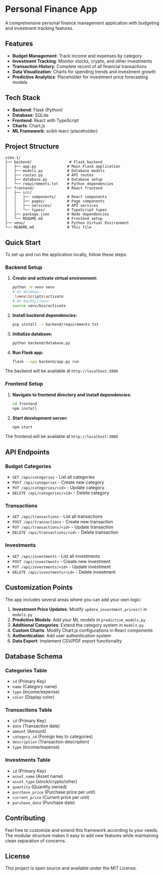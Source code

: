 # Personal Finance App

A comprehensive personal finance management application with budgeting and investment tracking features.

## Features

- **Budget Management**: Track income and expenses by category
- **Investment Tracking**: Monitor stocks, crypto, and other investments
- **Transaction History**: Complete record of all financial transactions
- **Data Visualization**: Charts for spending trends and investment growth
- **Predictive Analytics**: Placeholder for investment price forecasting models

## Tech Stack

- **Backend**: Flask (Python)
- **Database**: SQLite
- **Frontend**: React with TypeScript
- **Charts**: Chart.js
- **ML Framework**: scikit-learn (placeholder)

## Project Structure

```
vibe-1/
├── backend/                 # Flask backend
│   ├── app.py              # Main Flask application
│   ├── models.py           # Database models
│   ├── routes.py           # API routes
│   ├── database.py         # Database setup
│   └── requirements.txt    # Python dependencies
├── frontend/               # React frontend
│   ├── src/
│   │   ├── components/     # React components
│   │   ├── pages/          # Page components
│   │   ├── services/       # API services
│   │   └── types/          # TypeScript types
│   ├── package.json        # Node dependencies
│   └── README.md           # Frontend setup
├── venv/                   # Python Virtual Environment
└── README.md               # This file
```

## Quick Start

To set up and run the application locally, follow these steps:

### Backend Setup

1. **Create and activate virtual environment:**
   ```bash
   python -m venv venv
   # On Windows:
   .\venv\Scripts\activate
   # On macOS/Linux:
   source venv/bin/activate
   ```

2. **Install backend dependencies:**
   ```bash
   pip install -r backend/requirements.txt
   ```

3. **Initialize database:**
   ```bash
   python backend/database.py
   ```

4. **Run Flask app:**
   ```bash
   flask --app backend/app.py run
   ```

The backend will be available at `http://localhost:5000`

### Frontend Setup

1. **Navigate to frontend directory and install dependencies:**
   ```bash
   cd frontend
   npm install
   ```

2. **Start development server:**
   ```bash
   npm start
   ```

The frontend will be available at `http://localhost:3000`

## API Endpoints

### Budget Categories
- `GET /api/categories` - List all categories
- `POST /api/categories` - Create new category
- `PUT /api/categories/<id>` - Update category
- `DELETE /api/categories/<id>` - Delete category

### Transactions
- `GET /api/transactions` - List all transactions
- `POST /api/transactions` - Create new transaction
- `PUT /api/transactions/<id>` - Update transaction
- `DELETE /api/transactions/<id>` - Delete transaction

### Investments
- `GET /api/investments` - List all investments
- `POST /api/investments` - Create new investment
- `PUT /api/investments/<id>` - Update investment
- `DELETE /api/investments/<id>` - Delete investment

## Customization Points

The app includes several areas where you can add your own logic:

1. **Investment Price Updates**: Modify `update_investment_prices()` in `models.py`
2. **Predictive Models**: Add your ML models in `predictive_models.py`
3. **Additional Categories**: Extend the category system in `models.py`
4. **Custom Charts**: Modify Chart.js configurations in React components
5. **Authentication**: Add user authentication system
6. **Data Export**: Implement CSV/PDF export functionality

## Database Schema

### Categories Table
- `id` (Primary Key)
- `name` (Category name)
- `type` (income/expense)
- `color` (Display color)

### Transactions Table
- `id` (Primary Key)
- `date` (Transaction date)
- `amount` (Amount)
- `category_id` (Foreign key to categories)
- `description` (Transaction description)
- `type` (income/expense)

### Investments Table
- `id` (Primary Key)
- `asset_name` (Asset name)
- `asset_type` (stock/crypto/other)
- `quantity` (Quantity owned)
- `purchase_price` (Purchase price per unit)
- `current_price` (Current price per unit)
- `purchase_date` (Purchase date)

## Contributing

Feel free to customize and extend this framework according to your needs. The modular structure makes it easy to add new features while maintaining clean separation of concerns.

## License

This project is open source and available under the MIT License.

